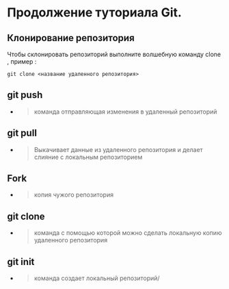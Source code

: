 # Продолжение туториала Git.
## Клонирование репозитория 
Чтобы склонировать репозиторий выполните волшебную команду clone ,
пример  : 
```
git clone <название удаленного репозитория>
```
## git push
* >команда отправляющая изменения в удаленный репозиторий
## git pull
* >Выкачивает данные из удаленного репозитория и делает слияние с локальным репозиторием
## Fork
* >копия чужого репозитория
## git clone
* >команда с помощью которой  можно сделать локальную копию удаленного репозитория
## git init
* >команда создает локальный репозиторий/
